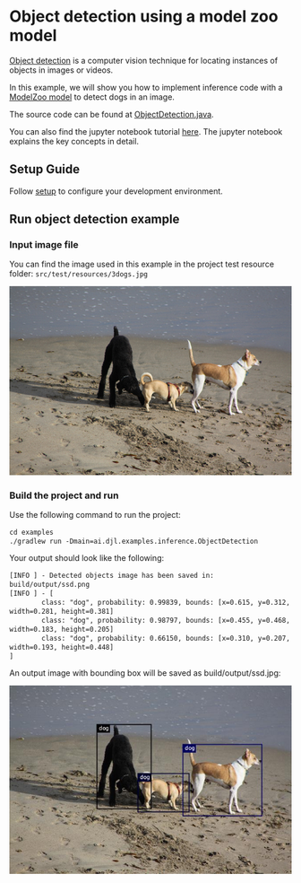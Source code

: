 # Object detection using a model zoo model

[Object detection](https://en.wikipedia.org/wiki/Object_detection) is a computer vision technique
for locating instances of objects in images or videos.

In this example, we will show you how to implement inference code with a [ModelZoo model](../../docs/model-zoo.md) to detect dogs in an image.

The source code can be found at [ObjectDetection.java](https://github.com/awslabs/djl/blob/master/examples/src/main/java/ai/djl/examples/inference/ObjectDetection.java).

You can also find the jupyter notebook tutorial [here](../../jupyter/README.md#run-object-detection-with-model-zoo).
The jupyter notebook explains the key concepts in detail.

## Setup Guide

Follow [setup](../../docs/development/setup.md) to configure your development environment.

## Run object detection example

### Input image file
You can find the image used in this example in the project test resource folder: `src/test/resources/3dogs.jpg`

![dogs](../src/test/resources/3dogs.jpg)

### Build the project and run
Use the following command to run the project:
```
cd examples
./gradlew run -Dmain=ai.djl.examples.inference.ObjectDetection
```

Your output should look like the following:
```text
[INFO ] - Detected objects image has been saved in: build/output/ssd.png
[INFO ] - [
        class: "dog", probability: 0.99839, bounds: [x=0.615, y=0.312, width=0.281, height=0.381]
        class: "dog", probability: 0.98797, bounds: [x=0.455, y=0.468, width=0.183, height=0.205]
        class: "dog", probability: 0.66150, bounds: [x=0.310, y=0.207, width=0.193, height=0.448]
]
```

An output image with bounding box will be saved as build/output/ssd.jpg:

![detected-dogs](img/detected-dogs.jpg)
